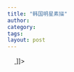 ```yaml
---
title: "韩国明星素描"
author:
category: 
tags: 
layout: post
---
```

<img src="http://www.hanfengblog.com.cn/hy/images/stars.jpg" alt="" /><a href="http://www.hanfengblog.com.cn/hy/images/stars.jpg" title=""><img src="http://www.hanfengblog.com.cn/hy/pivot/pics/icon_file.gif" width="16" height="16" alt="" /> </a> ]]>

